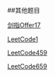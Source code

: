 ##其他题目

[剑指Offer17](./Offer17.java)

[LeetCode1](./Solution1.java)

[LeetCode459](./Solution1.java)

[LeetCode659](./Solution659.java)